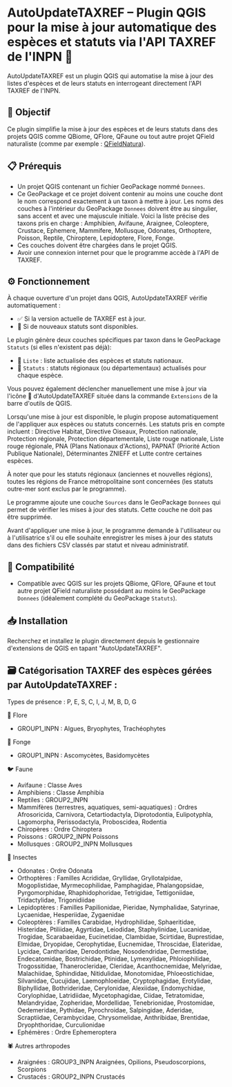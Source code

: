 # AutoUpdateTAXREF – Plugin QGIS pour la mise à jour automatique des espèces et statuts via l'API TAXREF de l'INPN 🔄

AutoUpdateTAXREF est un plugin QGIS qui automatise la mise à jour des listes d'espèces et de leurs statuts en interrogeant directement l'API TAXREF de l'INPN.

## 🎯 Objectif
Ce plugin simplifie la mise à jour des espèces et de leurs statuts dans des projets QGIS comme QBiome, QFlore, QFaune ou tout autre projet QField naturaliste (comme par exemple : [QFieldNatura](https://github.com/ElisaFage/QFieldNatura/archive/refs/heads/main.zip)).

## 📋 Prérequis
- Un projet QGIS contenant un fichier GeoPackage nommé `Donnees`.
- Ce GeoPackage et ce projet doivent contenir au moins une couche dont le nom correspond exactement à un taxon à mettre à jour. Les noms des couches à l'intérieur du GeoPackage `Donnees` doivent être au singulier, sans accent et avec une majuscule initiale. Voici la liste précise des taxons pris en charge : Amphibien, Avifaune, Araignee, Coleoptere, Crustace, Ephemere, Mammifere, Mollusque, Odonates, Orthoptere, Poisson, Reptile, Chiroptere, Lepidoptere, Flore, Fonge.
- Ces couches doivent être chargées dans le projet QGIS.
- Avoir une connexion internet pour que le programme accède à l'API de TAXREF.

## ⚙️ Fonctionnement
À chaque ouverture d'un projet dans QGIS, AutoUpdateTAXREF vérifie automatiquement :
- ✅ Si la version actuelle de TAXREF est à jour.
- 🔄 Si de nouveaux statuts sont disponibles.

Le plugin génère deux couches spécifiques par taxon dans le GeoPackage `Statuts` (si elles n'existent pas déjà):
- 📃 `Liste` : liste actualisée des espèces et statuts nationaux.
- 📌 `Statuts` : statuts régionaux (ou départementaux) actualisés pour chaque espèce.

Vous pouvez également déclencher manuellement une mise à jour via l'icône 🔄 d'AutoUpdateTAXREF située dans la commande `Extensions` de la barre d'outils de QGIS.

Lorsqu'une mise à jour est disponible, le plugin propose automatiquement de l'appliquer aux espèces ou statuts concernés.
Les statuts pris en compte incluent : Directive Habitat, Directive Oiseaux, Protection nationale, Protection régionale, Protection départementale, Liste rouge nationale, Liste rouge régionale, PNA (Plans Nationaux d'Actions), PAPNAT (Priorité Action Publique Nationale), Déterminantes ZNIEFF et Lutte contre certaines espèces.

À noter que pour les statuts régionaux (anciennes et nouvelles régions), toutes les régions de France métropolitaine sont concernées (les statuts outre-mer sont exclus par le programme).

Le programme ajoute une couche `Sources` dans le GeoPackage `Donnees` qui permet de vérifier les mises à jour des statuts. Cette couche ne doit pas être supprimée.

Avant d'appliquer une mise à jour, le programme demande à l'utilisateur ou à l'utilisatrice s'il ou elle souhaite enregistrer les mises à jour des statuts dans des fichiers CSV classés par statut et niveau administratif.

## 🔗 Compatibilité
* Compatible avec QGIS sur les projets QBiome, QFlore, QFaune et tout autre projet QField naturaliste possédant au moins le GeoPackage `Donnees` (idéalement complété du GeoPackage `Statuts`).

## 📥 Installation
Recherchez et installez le plugin directement depuis le gestionnaire d'extensions de QGIS en tapant "AutoUpdateTAXREF".

## 🗃️ Catégorisation TAXREF des espèces gérées par AutoUpdateTAXREF :
Types de présence : P, E, S, C, I, J, M, B, D, G

🌿 Flore
* GROUP1_INPN : Algues, Bryophytes, Trachéophytes

🍄 Fonge
* GROUP1_INPN : Ascomycètes, Basidomycètes

🐦 Faune
* Avifaune : Classe Aves
* Amphibiens : Classe Amphibia
* Reptiles : GROUP2_INPN
* Mammifères (terrestres, aquatiques, semi-aquatiques) : Ordres Afrosoricida, Carnivora, Cetartiodactyla, Diprotodontia, Eulipotyphla, Lagomorpha, Perissodactyla, Proboscidea, Rodentia
* Chiropères : Ordre Chiroptera
* Poissons : GROUP2_INPN Poissons
* Mollusques : GROUP2_INPN Mollusques

🦋 Insectes
* Odonates : Ordre Odonata
* Orthoptères : Familles Acrididae, Gryllidae, Gryllotalpidae, Mogoplistidae, Myrmecophilidae, Pamphagidae, Phalangopsidae, Pyrgomorphidae, Rhaphidophoridae, Tetrigidae, Tettigoniidae, Tridactylidae, Trigonidiidae
* Lepidoptères : Familles Papilionidae, Pieridae, Nymphalidae, Satyrinae, Lycaenidae, Hesperiidae, Zygaenidae
* Coleoptères : Familles Carabidae, Hydrophilidae, Sphaeritidae, Histeridae, Ptiliidae, Agyrtidae, Leiodidae, Staphylinidae, Lucanidae, Trogidae, Scarabaeidae, Eucinetidae, Clambidae, Scirtidae, Buprestidae, Elmidae, Dryopidae, Cerophytidae, Eucnemidae, Throscidae, Elateridae, Lycidae, Cantharidae, Derodontidae, Nosodendridae, Dermestidae, Endecatomidae, Bostrichidae, Ptinidae, Lymexylidae, Phloiophilidae, Trogossitidae, Thanerocleridae, Cleridae, Acanthocnemidae, Melyridae, Malachiidae, Sphindidae, Nitidulidae, Monotomidae, Phloeostichidae, Silvanidae, Cucujidae, Laemophloeidae, Cryptophagidae, Erotylidae, Biphyllidae, Bothrideridae, Cerylonidae, Alexiidae, Endomychidae, Corylophidae, Latridiidae, Mycetophagidae, Ciidae, Tetratomidae, Melandryidae, Zopheridae, Mordellidae, Tenebrionidae, Prostomidae, Oedemeridae, Pythidae, Pyrochroidae, Salpingidae, Aderidae, Scraptiidae, Cerambycidae, Chrysomelidae, Anthribidae, Brentidae, Dryophthoridae, Curculionidae
* Ephémères : Ordre Ephemeroptera

🕷 Autres arthropodes
* Araignées : GROUP3_INPN Araignées, Opilions, Pseudoscorpions, Scorpions
* Crustacés : GROUP2_INPN Crustacés
